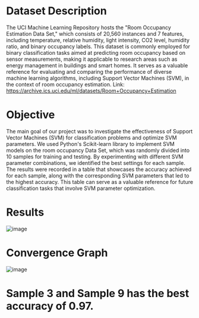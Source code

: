 # Dataset Description
The UCI Machine Learning Repository hosts the "Room Occupancy Estimation Data Set," which consists of 20,560 instances and 7 features, including temperature, relative humidity, light intensity, CO2 level, humidity ratio, and binary occupancy labels. This dataset is commonly employed for binary classification tasks aimed at predicting room occupancy based on sensor measurements, making it applicable to research areas such as energy management in buildings and smart homes. It serves as a valuable reference for evaluating and comparing the performance of diverse machine learning algorithms, including Support Vector Machines (SVM), in the context of room occupancy estimation. 
Link: https://archive.ics.uci.edu/ml/datasets/Room+Occupancy+Estimation


# Objective
The main goal of our project was to investigate the effectiveness of Support Vector Machines (SVM) for classification problems and optimize SVM parameters. We used Python's Scikit-learn library to implement SVM models on the room occupancy Data Set, which was randomly divided into 10 samples for training and testing. By experimenting with different SVM parameter combinations, we identified the best settings for each sample. The results were recorded in a table that showcases the accuracy achieved for each sample, along with the corresponding SVM parameters that led to the highest accuracy. This table can serve as a valuable reference for future classification tasks that involve SVM parameter optimization.


# Results 
![image](https://user-images.githubusercontent.com/79656311/233173430-8166a7c8-fe98-45c4-bb9a-8d4f79947307.png)


# Convergence Graph
![image](https://user-images.githubusercontent.com/79656311/233170296-cbe73e19-9eac-46b8-8152-8f8aa50861f6.png)


# Sample 3 and Sample 9 has the best accuracy of 0.97.
